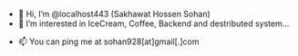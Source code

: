 - 👋 Hi, I’m @localhost443 (Sakhawat Hossen Sohan)
- 👀 I’m interested in IceCream, Coffee, Backend and destributed system...
<!-- - 🌱 I’m currently learning Golang -->
<!-- - 💞️ I’m looking to collaborate on ... -->
- 📫 You can ping me at sohan928[at]gmail[.]com 

<!---
localhost443/localhost443 is a ✨ special ✨ repository because its `README.md` (this file) appears on your GitHub profile.
You can click the Preview link to take a look at your changes.
--->
